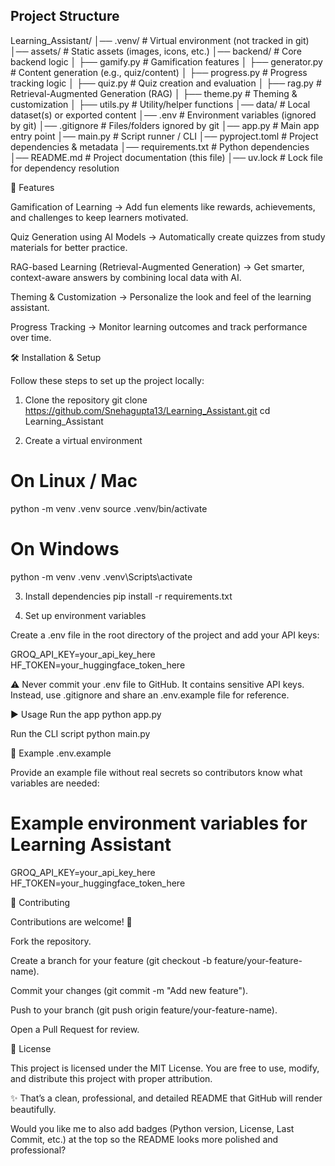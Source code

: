 ## Project Structure 
Learning_Assistant/
│── .venv/              # Virtual environment (not tracked in git)
│── assets/             # Static assets (images, icons, etc.)
│── backend/            # Core backend logic
│   ├── gamify.py       # Gamification features
│   ├── generator.py    # Content generation (e.g., quiz/content)
│   ├── progress.py     # Progress tracking logic
│   ├── quiz.py         # Quiz creation and evaluation
│   ├── rag.py          # Retrieval-Augmented Generation (RAG)
│   ├── theme.py        # Theming & customization
│   ├── utils.py        # Utility/helper functions
│── data/               # Local dataset(s) or exported content
│── .env                # Environment variables (ignored by git)
│── .gitignore          # Files/folders ignored by git
│── app.py              # Main app entry point
│── main.py             # Script runner / CLI
│── pyproject.toml      # Project dependencies & metadata
│── requirements.txt    # Python dependencies
│── README.md           # Project documentation (this file)
│── uv.lock             # Lock file for dependency resolution


🚀 Features

Gamification of Learning → Add fun elements like rewards, achievements, and challenges to keep learners motivated.

Quiz Generation using AI Models → Automatically create quizzes from study materials for better practice.

RAG-based Learning (Retrieval-Augmented Generation) → Get smarter, context-aware answers by combining local data with AI.

Theming & Customization → Personalize the look and feel of the learning assistant.

Progress Tracking → Monitor learning outcomes and track performance over time.

🛠️ Installation & Setup

Follow these steps to set up the project locally:

1. Clone the repository
git clone https://github.com/Snehagupta13/Learning_Assistant.git
cd Learning_Assistant

2. Create a virtual environment
# On Linux / Mac
python -m venv .venv
source .venv/bin/activate

# On Windows
python -m venv .venv
.venv\Scripts\activate

3. Install dependencies
pip install -r requirements.txt

4. Set up environment variables

Create a .env file in the root directory of the project and add your API keys:

GROQ_API_KEY=your_api_key_here
HF_TOKEN=your_huggingface_token_here


⚠️ Never commit your .env file to GitHub. It contains sensitive API keys. Instead, use .gitignore and share an .env.example file for reference.

▶️ Usage
Run the app
python app.py

Run the CLI script
python main.py

📌 Example .env.example

Provide an example file without real secrets so contributors know what variables are needed:

# Example environment variables for Learning Assistant
GROQ_API_KEY=your_api_key_here
HF_TOKEN=your_huggingface_token_here

🤝 Contributing

Contributions are welcome! 🎉

Fork the repository.

Create a branch for your feature (git checkout -b feature/your-feature-name).

Commit your changes (git commit -m "Add new feature").

Push to your branch (git push origin feature/your-feature-name).

Open a Pull Request for review.

📜 License

This project is licensed under the MIT License.
You are free to use, modify, and distribute this project with proper attribution.

✨ That’s a clean, professional, and detailed README that GitHub will render beautifully.

Would you like me to also add badges (Python version, License, Last Commit, etc.) at the top so the README looks more polished and professional?
